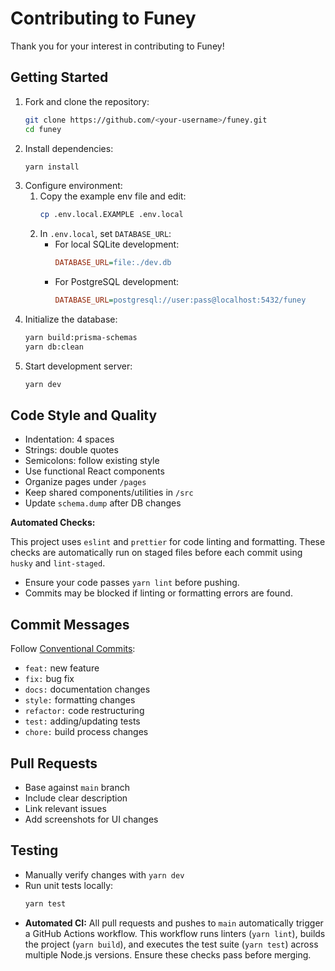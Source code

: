 # Contributing to Funey

Thank you for your interest in contributing to Funey!

## Getting Started

1. Fork and clone the repository:
   ```bash
   git clone https://github.com/<your-username>/funey.git
   cd funey
   ```
2. Install dependencies:
   ```bash
   yarn install
   ```
3. Configure environment:
   1. Copy the example env file and edit:
      ```bash
      cp .env.local.EXAMPLE .env.local
      ```
   2. In `.env.local`, set `DATABASE_URL`:
      - For local SQLite development:
        ```ini
        DATABASE_URL=file:./dev.db
        ```
      - For PostgreSQL development:
        ```ini
        DATABASE_URL=postgresql://user:pass@localhost:5432/funey
        ```
4. Initialize the database:
   ```bash
   yarn build:prisma-schemas
   yarn db:clean
   ```
5. Start development server:
   ```bash
   yarn dev
   ```

## Code Style and Quality

- Indentation: 4 spaces
- Strings: double quotes
- Semicolons: follow existing style
- Use functional React components
- Organize pages under `/pages`
- Keep shared components/utilities in `/src`
- Update `schema.dump` after DB changes

**Automated Checks:**

This project uses `eslint` and `prettier` for code linting and formatting. These checks are automatically run on staged files before each commit using `husky` and `lint-staged`.

- Ensure your code passes `yarn lint` before pushing.
- Commits may be blocked if linting or formatting errors are found.

## Commit Messages

Follow [Conventional Commits](https://www.conventionalcommits.org/):

- `feat:` new feature
- `fix:` bug fix
- `docs:` documentation changes
- `style:` formatting changes
- `refactor:` code restructuring
- `test:` adding/updating tests
- `chore:` build process changes

## Pull Requests

- Base against `main` branch
- Include clear description
- Link relevant issues
- Add screenshots for UI changes

## Testing

- Manually verify changes with `yarn dev`
- Run unit tests locally:
  ```bash
  yarn test
  ```
- **Automated CI:** All pull requests and pushes to `main` automatically trigger a GitHub Actions workflow. This workflow runs linters (`yarn lint`), builds the project (`yarn build`), and executes the test suite (`yarn test`) across multiple Node.js versions. Ensure these checks pass before merging.
